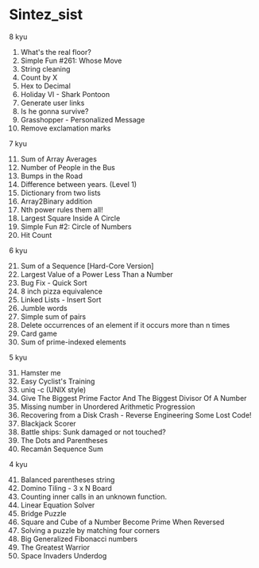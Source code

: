 # Sintez_sist
8 kyu

1. What's the real floor?
2. Simple Fun #261: Whose Move
3. String cleaning
4. Count by X
5. Hex to Decimal
6. Holiday VI - Shark Pontoon
7. Generate user links
8. Is he gonna survive?
9. Grasshopper - Personalized Message
10. Remove exclamation marks

7 kyu

11. Sum of Array Averages
12. Number of People in the Bus
13. Bumps in the Road
14. Difference between years. (Level 1)
15. Dictionary from two lists
16. Array2Binary addition
17. Nth power rules them all!
18. Largest Square Inside A Circle
19. Simple Fun #2: Circle of Numbers
20. Hit Count

6 kyu

21. Sum of a Sequence [Hard-Core Version]
22. Largest Value of a Power Less Than a Number
23. Bug Fix - Quick Sort
24. 8 inch pizza equivalence
25. Linked Lists - Insert Sort
26. Jumble words
27. Simple sum of pairs
28. Delete occurrences of an element if it occurs more than n times
29. Card game
30. Sum of prime-indexed elements

5 kyu

31. Hamster me
32. Easy Cyclist's Training
33. uniq -c (UNIX style)
34. Give The Biggest Prime Factor And The Biggest Divisor Of A Number
35. Missing number in Unordered Arithmetic Progression
36. Recovering from a Disk Crash - Reverse Engineering Some Lost Code!
37. Blackjack Scorer
38. Battle ships: Sunk damaged or not touched?
39. The Dots and Parentheses
40. Recamán Sequence Sum

4 kyu

41. Balanced parentheses string
42. Domino Tiling - 3 x N Board
43. Counting inner calls in an unknown function.
44. Linear Equation Solver
45. Bridge Puzzle
46. Square and Cube of a Number Become Prime When Reversed
47. Solving a puzzle by matching four corners
48. Big Generalized Fibonacci numbers
49. The Greatest Warrior
50. Space Invaders Underdog
